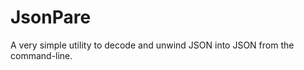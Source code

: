 JsonPare
========

A very simple utility to decode and unwind JSON into JSON from the command-line.
